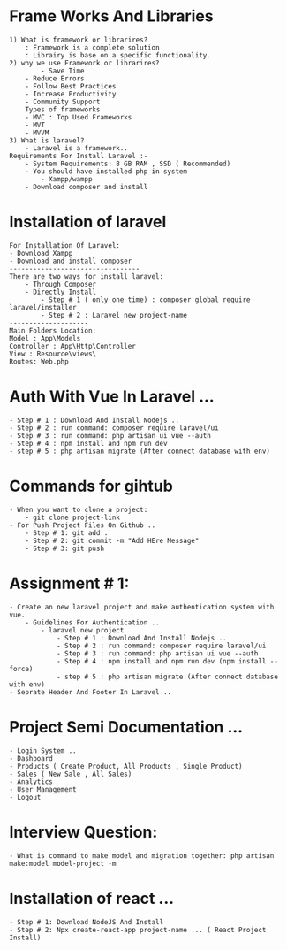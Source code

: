 # Frame Works And Libraries
    1) What is framework or librarires?
        : Framework is a complete solution
        : Librairy is base on a specific functionality.
    2) why we use Framework or librarires?
            - Save Time
        - Reduce Errors
        - Follow Best Practices
        - Increase Productivity
        - Community Support
        Types of frameworks
        - MVC : Top Used Frameworks
        - MVT
        - MVVM
    3) What is laravel?
        - Laravel is a framework..
    Requirements For Install Laravel :- 
        - System Requirements: 8 GB RAM , SSD ( Recommended)
        - You should have installed php in system
            - Xampp/wampp
        - Download composer and install 
# Installation of laravel 
    For Installation Of Laravel:
    - Download Xampp
    - Download and install composer 
    ---------------------------------
    There are two ways for install laravel:
        - Through Composer
        - Directly Install
            - Step # 1 ( only one time) : composer global require laravel/installer
            - Step # 2 : Laravel new project-name 
    --------------------
    Main Folders Location:
    Model : App\Models
    Controller : App\Http\Controller
    View : Resource\views\
    Routes: Web.php
# Auth With Vue In Laravel ...
    - Step # 1 : Download And Install Nodejs ..
    - Step # 2 : run command: composer require laravel/ui
    - Step # 3 : run command: php artisan ui vue --auth
    - Step # 4 : npm install and npm run dev
    - step # 5 : php artisan migrate (After connect database with env)
# Commands for gihtub
    - When you want to clone a project:
        - git clone project-link 
    - For Push Project Files On Github ..
        - Step # 1: git add .
        - Step # 2: git commit -m "Add HEre Message"
        - Step # 3: git push
# Assignment # 1:
    - Create an new laravel project and make authentication system with vue.
        - Guidelines For Authentication ..
            - laravel new project
                - Step # 1 : Download And Install Nodejs ..
                - Step # 2 : run command: composer require laravel/ui
                - Step # 3 : run command: php artisan ui vue --auth
                - Step # 4 : npm install and npm run dev (npm install --force)
                - step # 5 : php artisan migrate (After connect database with env)
    - Seprate Header And Footer In Laravel ..
# Project Semi Documentation ...
    - Login System ..
    - Dashboard
    - Products ( Create Product, All Products , Single Product)
    - Sales ( New Sale , All Sales)
    - Analytics
    - User Management
    - Logout
# Interview Question:
    - What is command to make model and migration together: php artisan make:model model-project -m
# Installation of react ...
    - Step # 1: Download NodeJS And Install
    - Step # 2: Npx create-react-app project-name ... ( React Project Install)
    


